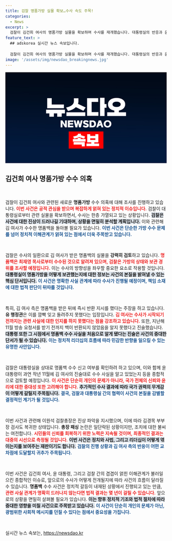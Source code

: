 ```yaml
---
title: 검찰 명품가방 실물 확보…수사 속도 주목!
categories:
  - News
excerpt: >
  검찰이 김건희 여사의 명품가방 실물을 확보하며 수사를 재개했습니다. 대통령실의 반응과 윤 대통령의 수수 사실 인지 시점이 주목받고 있어, 사건의 향방이 갈릴 것으로 보입니다. 궁금한 진실이 밝혀질까요?
feature_text: >
  ## adskorea 실시간 뉴스 속보입니다.

  검찰이 김건희 여사의 명품가방 실물을 확보하며 수사를 재개했습니다. 대통령실의 반응과 윤 대통령의 수수 사실 인지 시점이 주목받고 있어, 사건의 향방이 갈릴 것으로 보입니다. 궁금한 진실이 밝혀질까요?
image: '/assets/img/newsdao_breakingnews.jpg'
---
```


<p><img src="/assets/img/newsdao_breakingnews.jpg" alt="adskorea 속보" /></p>

<h2 data-ke-size="size26">김건희 여사 명품가방 수수 의혹</h2>

<p data-ke-size="size16">&nbsp;</p>

<p>검찰이 김건희 여사와 관련된 새로운 <b>명품가방</b> 수수 의혹에 대해 조사를 진행하고 있습니다. <b><span style="color: #ee2323;">이번 사건은 공적 관심을 받으며 복잡하게 얽혀 있는 정치적 이슈입니다.</span></b> 검찰이 대통령실로부터 관련 실물을 확보하면서, 수사는 한층 가열되고 있는 상황입니다. <b><span style="background-color: #21538527;">검찰은 사건에 대한 진상이 드러나길 기대하며, 상황을 면밀히 분석할 계획입니다.</span></b> 이와 관련해 김 여사가 수수한 명품백을 돌아볼 필요가 있습니다. <b><span style="color: #1a5490;">이번 사건은 단순한 가방 수수 문제를 넘어 정치적 이해관계가 얽혀 있는 점에서 더욱 주목받고 있습니다.</span></b> </p>

<p data-ke-size="size16">&nbsp;</p>

<p>검찰은 수사의 일환으로 김 여사가 받은 명품백의 실물을 <b>강력히 검토</b>하고 있습니다. <b><span style="color: #ee2323;">명품백은 최재영 목사로부터 수수된 것으로 알려져 있으며, 검찰은 가방의 상태와 보관 경위를 조사할 예정입니다.</span></b> 이는 수사의 방향성을 좌우할 중요한 요소로 작용할 것입니다. <b><span style="background-color: #21538527;">대통령실이 명품가방을 어떻게 보관했는지에 대한 정보는 사건의 본질을 밝혀낼 수 있는 핵심 단서입니다.</span></b> <b><span style="color: #1a5490;">이 사건은 명확한 사실 관계에 따라 수사가 진행될 예정이며, 책임 소재에 대한 법적 판단이 뒤따를 것입니다.</span></b> </p>

<p data-ke-size="size16">&nbsp;</p>

<p>특히, 김 여사 측은 명품백을 받은 뒤에 즉시 반환 지시를 했다는 주장을 하고 있습니다. <b>유 행정관</b>은 이를 깜빡 잊고 돌려주지 못했다는 입장입니다. <b><span style="color: #ee2323;">김 여사는 수사가 시작되기 전까지는 관련 사실에 대한 인지를 하지 못했다는 점을 강조하고 있습니다.</span></b> 또한, 지난해 11월 방송 요청서를 받기 전까지 백이 반환되지 않았음을 알지 못했다고 진술했습니다. <b><span style="background-color: #21538527;">대통령 또한 그 시점에서 명품백 수수 사실을 처음으로 알게 됐다는 진술은 사건의 중대한 단서가 될 수 있습니다.</span></b> <b><span style="color: #1a5490;">이는 정치적 리더십의 흐름에 따라 민감한 반향을 일으킬 수 있는 유명한 사안입니다.</span></b></p>

<p data-ke-size="size16">&nbsp;</p>

<p>검찰은 대통령실을 상대로 명품백 수수 신고 여부를 확인하려 하고 있으며, 이와 함께 윤 대통령이 과연 작년 11월에 김 여사의 진술대로 수수 사실을 알고 있었는지 등을 종합적으로 검토할 예정입니다. <b><span style="color: #ee2323;">이 사건은 단순히 개인의 문제가 아니라, 국가 전체의 신뢰와 윤리에 대한 중대성 또한 고려해야 합니다.</span></b> <b><span style="background-color: #21538527;">추가적인 수사 결과에 따라 국가 권력의 무게감이 어떻게 갈릴지 주목됩니다.</span></b> <b><span style="color: #1a5490;">결국, 검찰과 대통령실 간의 협력이 사건의 본질을 감별할 결정적인 계기가 될 것입니다.</span></b></p>

<p data-ke-size="size16">&nbsp;</p>

<p>이번 사건과 관련해 이원석 검찰총장은 진상 파악을 지시했으며, 이에 따라 김경목 부부장 검사도 복귀한 상태입니다. <b>총장 패싱</b> 논란은 일단락된 상황이지만, 조치에 대한 불씨는 여전합니다. <b><span style="color: #ee2323;">시민들의 신뢰를 회복하기 위한 노력은 지속될 것이며, 최종적인 결과는 대중의 시선으로 측정될 것입니다.</span></b> <b><span style="background-color: #21538527;">이번 사건은 정치와 사법, 그리고 리더십이 어떻게 엮이는지를 보여주는 재판이기도 합니다.</span></b> <b><span style="color: #1a5490;">검찰의 진행 상황과 김 여사 측의 반응이 어떤 교차점에 도달할지 귀추가 주목됩니다.</span></b> </p>

<p data-ke-size="size16">&nbsp;</p>

<p>이번 사건은 김건희 여사, 윤 대통령, 그리고 검찰 간의 겹겹이 얽힌 이해관계가 불러일으킨 종합적인 이슈로, 앞으로의 수사가 어떻게 전개될지에 따라 사건의 흐름이 달라질 수 있습니다. <b>명품백</b> 수수 사건은 정치적 갈등이 내재된 상황에서 진행되고 있는 만큼, <b><span style="color: #ee2323;">관련 사실 관계가 명확히 드러나지 않는다면 법적 결과는 몇 년이 걸릴 수 있습니다.</span></b> 앞으로의 상황을 면밀히 살펴볼 필요가 있습니다. <b><span style="background-color: #21538527;">이는 향후 정치적 기조와 법적 절차에 따라 중대한 영향을 미칠 사건으로 주목받고 있습니다.</span></b> <b><span style="color: #1a5490;">이 사건이 단순히 개인의 문제가 아닌, 광범위한 사회적 메시지를 던질 수 있다는 점에서 중요성을 가집니다.</span></b></p>

<p data-ke-size="size16">&nbsp;</p>
실시간 뉴스 속보는, <a href="https://newsdao.kr" rel="dofollow">https://newsdao.kr</a>


